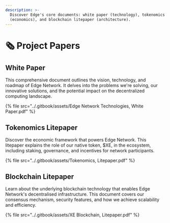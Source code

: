 ```yaml
---
description: >-
  Discover Edge's core documents: white paper (technology), tokenomics litepaper
  (economics), and blockchain litepaper (architecture).
---
```


# 🗞️ Project Papers

## **White Paper**

This comprehensive document outlines the vision, technology, and roadmap of Edge Network. It delves into the problems we're solving, our innovative solutions, and the potential impact on the decentralized computing landscape.

{% file src="../.gitbook/assets/Edge Network Technologies, White Paper.pdf" %}

## **Tokenomics Litepaper**

Discover the economic framework that powers Edge Network. This litepaper explains the role of our native token, $XE, in the ecosystem, including staking, governance, and incentives for network participants.

{% file src="../.gitbook/assets/Tokenomics, Litepaper.pdf" %}

## **Blockchain Litepaper**

Learn about the underlying blockchain technology that enables Edge Network's decentralised infrastructure. This document covers our consensus mechanism, security features, and how we achieve scalability and efficiency.

{% file src="../.gitbook/assets/XE Blockchain, Litepaper.pdf" %}
